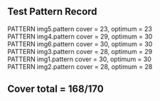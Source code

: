 Test Pattern Record
-
PATTERN img5.pattern  cover =  23, optimum =  23  
PATTERN img4.pattern  cover =  29, optimum =  30  
PATTERN img6.pattern  cover =  30, optimum =  30  
PATTERN img3.pattern  cover =  28, optimum =  29  
PATTERN img1.pattern  cover =  30, optimum =  30    
PATTERN img2.pattern  cover =  28, optimum =  28  

Cover total = 168/170  
-
